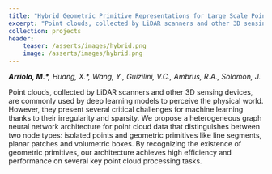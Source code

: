 ```yaml
---
title: "Hybrid Geometric Primitive Representations for Large Scale Point Clouds"
excerpt: "Point clouds, collected by LiDAR scanners and other 3D sensing devices, are commonly used by deep learning models to perceive the physical world. However, they present several critical challenges for machine learning thanks to their irregularity and sparsity. We propose a heterogeneous graph neural network architecture for point cloud data that distinguishes between two node types: isolated points and geometric primitives like line segments, planar patches and volumetric boxes. By recognizing the existence of geometric primitives, our architecture achieves high efficiency and performance on several key point cloud processing tasks."
collection: projects
header:
    teaser: /asserts/images/hybrid.png
    image: /asserts/images/hybrid.png
---
```

***Arriola, M.\*,*** *Huang, X.\*, Wang, Y., Guizilini, V.C., Ambrus, R.A., Solomon, J.*

Point clouds, collected by LiDAR scanners and other 3D sensing devices, are commonly used by deep learning models to perceive the physical world. However, they present several critical challenges for machine learning thanks to their irregularity and sparsity. We propose a heterogeneous graph neural network architecture for point cloud data that distinguishes between two node types: isolated points and geometric primitives like line segments, planar patches and volumetric boxes. By recognizing the existence of geometric primitives, our architecture achieves high efficiency and performance on several key point cloud processing tasks.